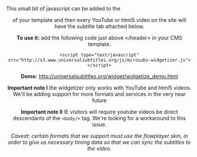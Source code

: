 This small bit of javascript can be added to the <header> of your template and then every YouTube or html5 video on the site will have the subtitle tab attached below.

**To use it:** add the following code just above \</header\> in your CMS template.

`<script type="text/javascript" src="http://s3.www.universalsubtitles.org/js/mirosubs-widgetizer.js"></script>`

**Demo:** http://universalsubtitles.org/widget/widgetize_demo.html

**Important note I** the widgetizer only works with YouTube and html5 videos. We'll be adding support for more formats and services in the very near future

**Important note II** IE visitors will require youtube videos be direct descendants of the `<body/>` tag. We're looking for a workaround to this issue.

*Caveat: certain formats that we support must use the flowplayer skin, in order to give us necessary timing data so that we can sync the subtitles to the video.*